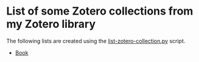 # List of some Zotero collections from my Zotero library

The following lists are created using the [list-zotero-collection.py](list-zotero-collection.py) script.

* [Book](book.html)
